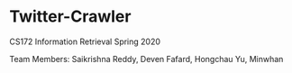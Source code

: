 # Twitter-Crawler
CS172 Information Retrieval Spring 2020

Team Members: Saikrishna Reddy, Deven Fafard, Hongchau Yu, Minwhan
